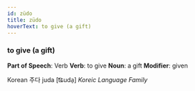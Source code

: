 ```yaml
---
id: züdo
title: züdo
hoverText: to give (a gift)
---
```


### to give (a gift)

**Part of Speech**: Verb
**Verb**: to give
**Noun**: a gift
**Modifier**: given

Korean 주다 juda [t͡ɕuda̠]
*Koreic Language Family*